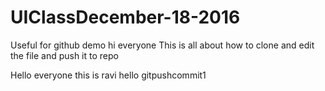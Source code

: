 # UIClassDecember-18-2016
Useful for github demo
hi everyone
This is all about how to clone and edit the file and push it to repo

Hello everyone this is ravi
hello gitpushcommit1
